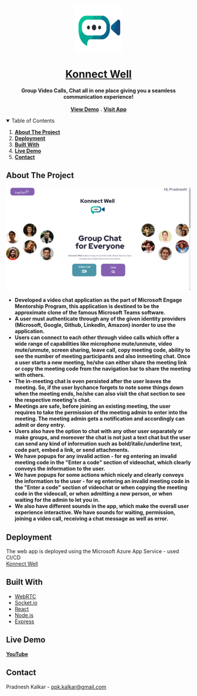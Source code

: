 <!-- PROJECT LOGO -->
<p align="center">
  <a href="https://github.com/PradKalkar/microsoft-teams-clone">
    <img src="client/src/assets/images/logo.png" alt="Logo" width="130" height="130">
  </a>

  <h1 align="center">
    <a href="https://konnect-well-engage.azurewebsites.net">
       Konnect Well
    </a>
  </h1>

  <p align="center">
    <strong>Group Video Calls, Chat all in one place giving you a seamless communication experience!</strong>
    <br />
    <br />
    <strong><a href="https://youtu.be/KBFL9wW17zo">View Demo</a></strong>
    <strong>.</strong>
    <strong><a href="https://konnect-well-engage.azurewebsites.net">Visit App</a></strong>
  </p>
</p>



<!-- TABLE OF CONTENTS -->
<details open="open">
  <summary>Table of Contents</summary>
  <ol>
    <li>
      <strong><a href="#about-the-project">About The Project</a></strong>
    </li>
    <li>
      <strong><a href="#deployment">Deployment</a></strong>
    </li>
    <li>
      <strong><a href="#built-with">Built With</a></strong>
    </li>
    <li>
      <strong><a href="#live-demo">Live Demo</a></strong>
    </li>
    <li>
      <strong><a href="#contact">Contact</a></strong>
    </li>
  </ol>
</details>



<!-- ABOUT THE PROJECT -->
## About The Project

[![Product Name Screen Shot][product-screenshot]](https://github.com/PradKalkar/microsoft-teams-clone)
<strong>
<ul>
  <li>
    Developed a video chat application as the part of Microsoft Engage Mentorship Program, this application is destined to be the approximate clone of the famous Microsoft Teams software.
  </li>
  <li>
    A user must authenticate through any of the given identity providers (Microsoft, Google, Github, LinkedIn, Amazon) inorder to use the application.
  </li>
  <li>
    Users can connect to each other through video calls which offer a wide range of capabilities like microphone mute/unmute, video mute/unmute, screen sharing, leave call, copy meeting code, ability to see the number of meeting participants and also inmeeting chat. Once a user starts a new meeting, he/she can either share the meeting link or copy the meeting code from the navigation bar to share the meeting with others. 
  </li>
  <li>
    The in-meeting chat is even persisted after the user leaves the meeting. So, if the user bychance forgets to note some things down when the meeting ends, he/she can also visit the chat section to see the respective meeting's chat.
  </li>
  <li>
    Meetings are safe, before joining an existing meeting, the user requires to take the permission of the meeting admin to enter into the meeting. The meeting admin gets a notification and accordingly can admit or deny entry. 
  </li>
  <li>
    Users also have the option to chat with any other user separately or make groups, and moreover the chat is not just a text chat but the user can send any kind of information such as bold/italic/underline text, code part, embed a link, or send attachments. 
  </li>
  <li>
    We have popups for any invalid action - for eg entering an invalid meeting code in the "Enter a code" section of videochat, which clearly conveys the information to the user.
  </li>
  <li>
    We have popups for some actions which nicely and clearly conveys the information to the user - for eg entering an invalid meeting code in the "Enter a code" section of videochat or when copying the meeting code in the videocall, or when admitting a new person, or when waiting for the admin to let you in.
  </li>
  <li>
    We also have different sounds in the app, which make the overall user experience interactive. We have sounds for waiting, permission, joining a video call, receiving a chat message as well as error.
  </li>
</ul>
</strong>

<!-- Deployment -->
## Deployment
The web app is deployed using the Microsoft Azure App Service - used CI/CD
<br>
[Konnect Well](https://konnect-well-engage.azurewebsites.net)

## Built With
* [WebRTC](https://webrtc.org)
* [Socket.io](https://socket.io)
* [React](https://reactjs.org)
* [Node.js](https://nodejs.org)
* [Express](https://expressjs.com)

<!-- LIVE DEMO -->
## Live Demo
**[YouTube](https://youtu.be/KBFL9wW17zo)**

<!-- CONTACT -->
## Contact
Pradnesh Kalkar - ppk.kalkar@gmail.com

<!-- MARKDOWN LINKS & IMAGES -->
<!-- https://www.markdownguide.org/basic-syntax/#reference-style-links -->
[product-screenshot]: https://github.com/PradKalkar/microsoft-teams-clone/blob/master/client/public/product_images/Landing%20Page.png
